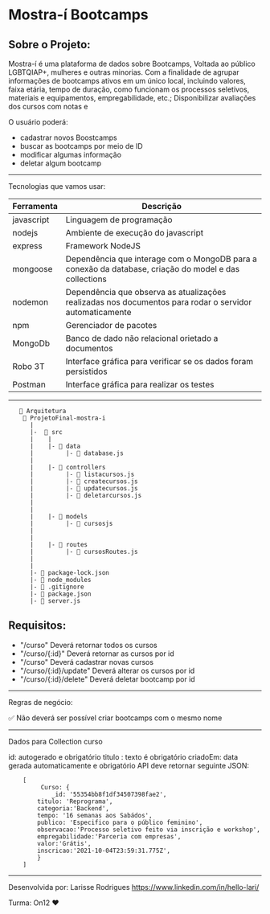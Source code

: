 # Mostra-í Bootcamps
## Sobre o Projeto:

Mostra-í é uma plataforma de dados sobre
Bootcamps, Voltada ao público LGBTQIAP+, mulheres e outras minorias.
Com a finalidade de agrupar informações de bootcamps ativos em um
único local, incluindo valores, faixa etária, tempo de
duração, como funcionam os processos seletivos,
materiais e equipamentos, empregabilidade, etc.;
Disponibilizar avaliações dos cursos com notas e

O usuário poderá:
- cadastrar novos Boostcamps
- buscar as bootcamps por meio de ID
- modificar algumas informação
- deletar algum bootcamp

_______________________________
Tecnologias que vamos usar:

|Ferramenta |	Descrição |
|-|-|
| javascript |	Linguagem de programação
|nodejs	| Ambiente de execução do javascript
|express	|Framework NodeJS
|mongoose|	Dependência que interage com o MongoDB para a conexão da database, criação do model e das collections
|nodemon	|Dependência que observa as atualizações realizadas nos documentos para rodar o servidor automaticamente
|npm |Gerenciador de pacotes
|MongoDb	|Banco de dado não relacional orietado a documentos
|Robo 3T	|Interface gráfica para verificar se os dados foram persistidos
|Postman	|Interface gráfica para realizar os testes

__________________________


       📁 Arquitetura
        📁 ProjetoFinal-mostra-i
          |
          |-  📁 src
          |    |
          |    |- 📁 data
          |         |- 📄 database.js
          |
          |    |- 📁 controllers
          |         |- 📄 listacursos.js
          |         |- 📄 createcursos.js
          |         |- 📄 updatecursos.js
          |         |- 📄 deletarcursos.js
          |         
          |
          |    |- 📁 models
          |         |- 📄 cursosjs
          |       
          |
          |    |- 📁 routes
          |         |- 📄 cursosRoutes.js 
          |       
          |
          |- 📄 package-lock.json
          |- 📄 node_modules
          |- 📄 .gitignore
          |- 📄 package.json
          |- 📄 server.js


## Requisitos:

- "/curso" Deverá retornar todos os cursos
- "/curso/{:id}" Deverá retornar as cursos por id
- "/curso" Deverá cadastrar novas cursos
- "/curso/{:id}/update" Deverá alterar os cursos por id
- "/curso/{:id}/delete" Deverá deletar bootcamp por id
______________________________________________________
Regras de negócio:

✅ Não deverá ser possível criar bootcamps com o mesmo nome

_____________________________________________________
Dados para Collection curso

id: autogerado e obrigatório
titulo : texto é obrigatório
criadoEm: data gerada automaticamente e obrigatório
API deve retornar seguinte JSON:

        [
             Curso: {
                _id: '55354bb8f1df34507398fae2',
            titulo: 'Reprograma',
            categoria:'Backend',
            tempo: '16 semanas aos Sabádos',
            publico: 'Especifico para o público feminino',
            observacao:'Processo seletivo feito via inscrição e workshop',
            empregabilidade:'Parceria com empresas',
            valor:'Grátis',
            inscricao:'2021-10-04T23:59:31.775Z',
            }
        ]
_______________________     

Desenvolvida por: Larisse Rodrigues 
https://www.linkedin.com/in/hello-lari/


Turma: On12 :heart: 
